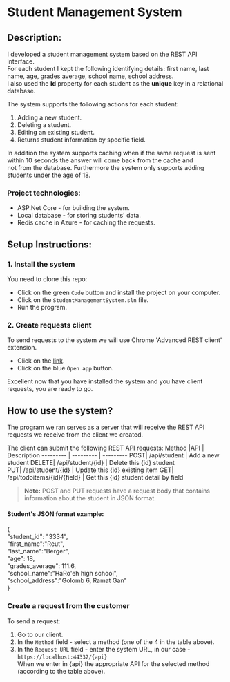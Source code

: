 # Student Management System

## Description:
I developed a student management system based on the REST API interface.<br>
For each student I kept the following identifying details: first name, last name, age, grades average, school name, school address.<br>
I also used the **Id** property for each student as the **unique** key in a relational database.

The system supports the following actions for each student:
1. Adding a new student.
2. Deleting a student.
3. Editing an existing student.
4. Returns student information by specific field.

In addition the system supports caching when if the same request is sent within 10 seconds the answer will come back from the cache and<br>not from the database.
Furthermore the system only supports adding students under the age of 18.
<br>
### Project technologies:
* ASP.Net Core - for building the system.
* Local database - for storing students' data.
* Redis cache in Azure - for caching the requests.

## Setup Instructions:
### 1. Install the system
You need to clone this repo:
* Click on the green `Code` button and install the project on your computer.
* Click on the `StudentManagementSystem.sln` file.
* Run the program.

### 2. Create requests client
To send requests to the system we will use Chrome 'Advanced REST client' extension.
* Click on the [link](https://chrome.google.com/webstore/detail/advanced-rest-client/hgmloofddffdnphfgcellkdfbfbjeloo/related?hl=iw).
* Click on the blue `Open app` button.

Excellent now that you have installed the system and you have client requests, you are ready to go.

## How to use the system?
The program we ran serves as a server that will receive the REST API requests we receive from the client we created.

The client can submit the following REST API requests:
Method |API | Description
--------- | --------- | ---------
POST| /api/student | Add a new student
DELETE| /api/student/{id} | Delete this {id} student  
PUT| /api/student/{id} | Update this {id} existing item
GET| /api/todoitems/{id}/{field} | Get this {id} student detail by field

> **Note:** POST and PUT requests have a request body that contains information about the student in JSON format.

####  Student's JSON format example:
{<br>
  "student_id": "3334",<br>
  "first_name":"Reut",<br>
  "last_name":"Berger",<br>
  "age": 18,<br>
  "grades_average": 111.6,<br>
  "school_name":"HaRo'eh high school",<br>
  "school_address":"Golomb 6, Ramat Gan"<br>
}<br>

### Create a request from the customer
To send a request:
1. Go to our client.
2. In the `Method` field - select a method (one of the 4 in the table above).
3. In the `Request URL` field - enter the system URL, in our case - `https://localhost:44332/{api}` <br>
When we enter in {api} the appropriate API for the selected method (according to the table above).
